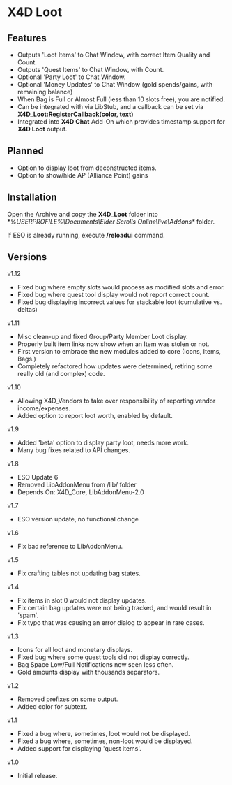 # X4D **Loot**

## Features

- Outputs 'Loot Items' to Chat Window, with correct Item Quality and Count.
- Outputs 'Quest Items' to Chat Window, with Count.
- Optional 'Party Loot' to Chat Window.
- Optional 'Money Updates' to Chat Window (gold spends/gains, with remaining balance)
- When Bag is Full or Almost Full (less than 10 slots free), you are notified.
- Can be integrated with via LibStub, and a callback can be set via **X4D_Loot:RegisterCallback(color, text)**
- Integrated into **X4D Chat** Add-On which provides timestamp support for **X4D Loot** output.

## Planned

- Option to display loot from deconstructed items.
- Option to show/hide AP (Alliance Point) gains

## Installation

Open the Archive and copy the **X4D_Loot** folder into **%USERPROFILE%\Documents\Elder Scrolls Online\live\Addons\** folder.

If ESO is already running, execute **/reloadui** command.

## Versions

v1.12

- Fixed bug where empty slots would process as modified slots and error.
- Fixed bug where quest tool display would not report correct count.
- Fixed bug displaying incorrect values for stackable loot (cumulative vs. deltas)

v1.11

- Misc clean-up and fixed Group/Party Member Loot display.
- Properly built item links now show when an Item was stolen or not.
- First version to embrace the new modules added to core (Icons, Items, Bags.)
- Completely refactored how updates were determined, retiring some really old (and complex) code.

v1.10

- Allowing X4D_Vendors to take over responsibility of reporting vendor income/expenses.
- Added option to report loot worth, enabled by default.

v1.9

- Added 'beta' option to display party loot, needs more work.
- Many bug fixes related to API changes.

v1.8

- ESO Update 6
- Removed LibAddonMenu from /lib/ folder
- Depends On: X4D_Core, LibAddonMenu-2.0

v1.7

- ESO version update, no functional change

v1.6

- Fix bad reference to LibAddonMenu.

v1.5

- Fix crafting tables not updating bag states.

v1.4

- Fix items in slot 0 would not display updates.
- Fix certain bag updates were not being tracked, and would result in 'spam'.
- Fix typo that was causing an error dialog to appear in rare cases.

v1.3

- Icons for all loot and monetary displays.
- Fixed bug where some quest tools did not display correctly.
- Bag Space Low/Full Notifications now seen less often.
- Gold amounts display with thousands separators.

v1.2

- Removed prefixes on some output.
- Added color for subtext.

v1.1

- Fixed a bug where, sometimes, loot would not be displayed.
- Fixed a bug where, sometimes, non-loot would be displayed.
- Added support for displaying 'quest items'.

v1.0

- Initial release.
